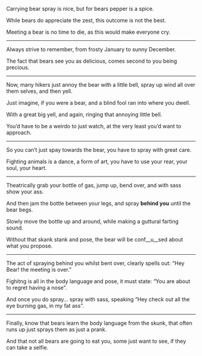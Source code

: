 Carrying bear spray is nice,
but for bears pepper is a spice.

While bears do appreciate the zest,
this outcome is not the best.

Meeting a bear is no time to die,
as this would make everyone cry.

---

Always strive to remember,
from frosty January to sunny December.

The fact that bears see you as delicious,
comes second to you being precious.

---

Now, many hikers just annoy the bear with a little bell,
spray up wind all over them selves, and then yell.

Just imagine, if you were a bear,
and a blind fool ran into where you dwell.

With a great big yell,
and again, ringing that annoying little bell.

You’d have to be a weirdo to just watch,
at the very least you’d want to approach.

---

So you can’t just spay towards the bear,
you have to spray with great care.

Fighting animals is a dance, a form of art,
you have to use your rear, your soul, your heart.

---

Theatrically grab your bottle of gas,
jump up, bend over, and with sass show your ass.

And then jam the bottle between your legs,
and spray __behind you__ until the bear begs.

Slowly move the bottle up and around,
while making a guttural farting sound.

Without that skank stank and pose,
the bear will be conf__u__sed about what you propose.

---

The act of spraying behind you whilst bent over,
clearly spells out: “Hey Bear! the meeting is over.”

Fighitng is all in the body language and pose,
it must state: “You are about to regret having a nose”.

And once you do spray... spray with sass,
speaking “Hey check out all the eye burning gas, in my fat ass”.

---

Finally, know that bears learn the body language from the skunk,
that often runs up just sprays them as just a prank.

And that not all bears are going to eat you, some just want to see,
if they can take a selfie.
